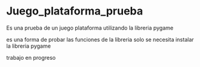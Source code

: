 # Juego_plataforma_prueba
Es una prueba de un juego plataforma utilizando la libreria pygame

es una forma de probar las funciones de la libreria
solo se necesita instalar la libreria pygame

trabajo en progreso
